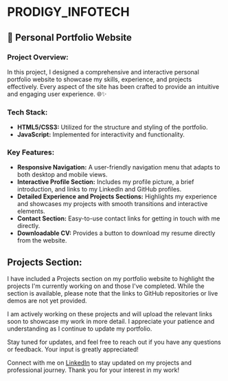 # PRODIGY_INFOTECH

## 🌟 Personal Portfolio Website

### Project Overview:

In this project, I designed a comprehensive and interactive personal portfolio website to showcase my skills, experience, and projects effectively. Every aspect of the site has been crafted to provide an intuitive and engaging user experience. 🌐✨

### Tech Stack:
- **HTML5/CSS3:** Utilized for the structure and styling of the portfolio.
- **JavaScript:** Implemented for interactivity and functionality.

### Key Features:
- **Responsive Navigation:** A user-friendly navigation menu that adapts to both desktop and mobile views.
- **Interactive Profile Section:** Includes my profile picture, a brief introduction, and links to my LinkedIn and GitHub profiles.
- **Detailed Experience and Projects Sections:** Highlights my experience and showcases my projects with smooth transitions and interactive elements.
- **Contact Section:** Easy-to-use contact links for getting in touch with me directly.
- **Downloadable CV:** Provides a button to download my resume directly from the website.

## Projects Section:

I have included a Projects section on my portfolio website to highlight the projects I'm currently working on and those I've completed. While the section is available, please note that the links to GitHub repositories or live demos are not yet provided.

I am actively working on these projects and will upload the relevant links soon to showcase my work in more detail. I appreciate your patience and understanding as I continue to update my portfolio.

Stay tuned for updates, and feel free to reach out if you have any questions or feedback. Your input is greatly appreciated! 

Connect with me on [LinkedIn](https://linkedin.com/in/megha-joshi-1a138b309) to stay updated on my projects and professional journey. Thank you for your interest in my work!

